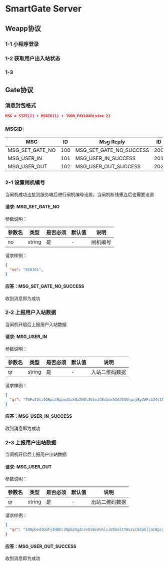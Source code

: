 # SmartGate Server

## Weapp协议

### 1-1 小程序登录


### 1-2 获取用户出入站状态


### 1-3



## Gate协议

### 消息封包格式

```json
MSG = SIZE(1) + MSGID(1) + JSON_PAYLOAD(size-2)
```

### MSGID:

|MSG|ID|Msg Reply|ID|
|---|---|---|---|
|MSG_SET_GATE_NO|100|MSG_SET_GATE_NO_SUCCESS|200|
|MSG_USER_IN|101|MSG_USER_IN_SUCCESS|201|
|MSG_USER_OUT|102|MSG_USER_OUT_SUCCESS|202|

### 2-1 设置闸机编号
当闸机成功连接到服务端后进行闸机编号设置，当闸机断线重连后也需要设置

#### 请求: MSG_SET_GATE_NO
参数说明：

|参数名     |类型|是否必须|默认值  |说明    |
|----------|----|-------|-------|--------|
|no|string|是|-|闸机编号|

请求样例：
```json
{
  "no": "010101",
}
```

#### 应答：MSG_SET_GATE_NO_SUCCESS
收到消息即为成功


### 2-2 上报用户入站数据
当闸机开启后上报用户入站数据

#### 请求: MSG_USER_IN
参数说明：

|参数名     |类型|是否必须|默认值  |说明    |
|----------|----|-------|-------|--------|
|qr|string|是|-|入站二维码数据|

请求样例：
```json
{
  "qr": "TWFuIGlzIGRpc3Rpbmd1aXNoZWQsIG5vdCBvbmx5IGJ5IGhpcyByZWFzb24sIGJ1dCBieSB0aGlz",
}
```

#### 应答：MSG_USER_IN_SUCCESS
收到消息即为成功


### 2-3 上报用户出站数据
当闸机开启后上报用户出站数据

#### 请求: MSG_USER_OUT
参数说明：

|参数名     |类型|是否必须|默认值  |说明    |
|----------|----|-------|-------|--------|
|qr|string|是|-|出站二维码数据|

请求样例：
```json
{
  "qr": "IHNpbmd1bGFyIHBhc3Npb24gZnJvbSBvdGhlciBhbmltYWxzLCB3aGljaCBpcyBhIGx1c3Qgb2Yg",
}
```

#### 应答：MSG_USER_OUT_SUCCESS
收到消息即为成功

